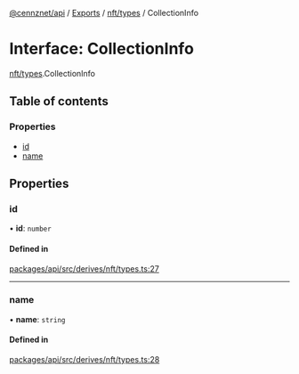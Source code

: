 [@cennznet/api](../README.md) / [Exports](../modules.md) / [nft/types](../modules/nft_types.md) / CollectionInfo

# Interface: CollectionInfo

[nft/types](../modules/nft_types.md).CollectionInfo

## Table of contents

### Properties

- [id](nft_types.collectioninfo.md#id)
- [name](nft_types.collectioninfo.md#name)

## Properties

### id

• **id**: `number`

#### Defined in

[packages/api/src/derives/nft/types.ts:27](https://github.com/cennznet/api.js/blob/ed0f396/packages/api/src/derives/nft/types.ts#L27)

___

### name

• **name**: `string`

#### Defined in

[packages/api/src/derives/nft/types.ts:28](https://github.com/cennznet/api.js/blob/ed0f396/packages/api/src/derives/nft/types.ts#L28)

